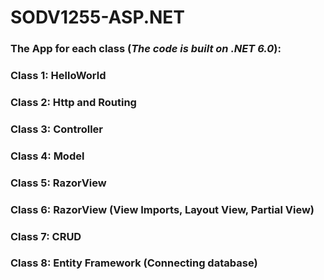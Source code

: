 # SODV1255-ASP.NET
### The App for each class (***The code is built on .NET 6.0***):
### Class 1: HelloWorld
### Class 2: Http and Routing
### Class 3: Controller
### Class 4: Model
### Class 5: RazorView
### Class 6: RazorView (View Imports, Layout View, Partial View)
### Class 7: CRUD 
### Class 8: Entity Framework (Connecting database)

